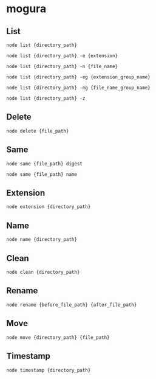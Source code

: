 # mogura

## List

```
node list {directory_path}
```

```
node list {directory_path} -e {extension}
```

```
node list {directory_path} -n {file_name}
```

```
node list {directory_path} -eg {extension_group_name}
```

```
node list {directory_path} -ng {file_name_group_name}
```

```
node list {directory_path} -z
```

## Delete

```
node delete {file_path}
```

## Same

```
node same {file_path} digest
```

```
node same {file_path} name
```

## Extension

```
node extension {directory_path}
```

## Name

```
node name {directory_path}
```

## Clean

```
node clean {directory_path}
```

## Rename

```
node rename {before_file_path} {after_file_path}
```

## Move

```
node move {directory_path} {file_path}
```

## Timestamp

```
node timestamp {directory_path}
```
